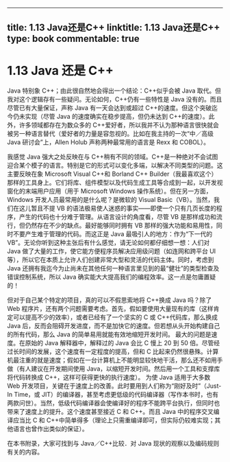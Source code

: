 
---
title: 1.13 Java还是C++
linktitle: 1.13 Java还是C++
type: book
commentable: true
---

# 1.13 Java 还是 C++

Java 特别象 C++；由此很自然地会得出一个结论：C++似乎会被 Java 取代。但我对这个逻辑存有一些疑问。无论如何，C++仍有一些特性是 Java 没有的。而且尽管已有大量保证，声称 Java 有一天会达到或超过 C++的速度。但这个突破迄今仍未实现（尽管 Java 的速度确实在稳步提高，但仍未达到 C++的速度）。此外，许多领域都存在为数众多的 C++爱好者，所以我并不认为那种语言很快就会被另一种语言替代（爱好者的力量是容忽视的。比如在我主持的一次“中／高级 Java 研讨会”上，Allen Holub 声称两种最常用的语言是 Rexx 和 COBOL）。

我感觉 Java 强大之处反映在与 C++稍有不同的领域。C++是一种绝对不会试图迎合某个模子的语言。特别是它的形式可以变化多端，以解决不同类型的问题。这主要反映在象 Microsoft Visual C++和 Borland C++ Builder（我最喜欢这个）那样的工具身上。它们将库、组件模型以及代码生成工具等合成到一起，以开发视窗化的末端用户应用（用于 Microsoft Windows 操作系统）。但在另一方面，Windows 开发人员最常用的是什么呢？是微软的 Visual Basic（VB）。当然，我们在这儿暂且不提 VB 的语法极易使人迷惑的事实——即使一个只有几页长度的程序，产生的代码也十分难于管理。从语言设计的角度看，尽管 VB 是那样成功和流行，但仍然存在不少的缺点。最好能够同时拥有 VB 那样的强大功能和易用性，同时不要产生难于管理的代码。而这正是 Java 最吸引人的地方：作为“下一代的 VB”。无论你听到这种主张后有什么感觉，请无论如何都仔细想一想：人们对 Java 做了大量的工作，使它能方便程序员解决应用级问题（如连网和跨平台 UI 等），所以它在本质上允许人们创建非常大型和灵活的代码主体。同时，考虑到 Java 还拥有我迄今为止尚未在其他任何一种语言里见到的最“健壮”的类型检查及错误控制系统，所以 Java 确实能大大提高我们的编程效率。这一点是勿庸置疑的！

但对于自己某个特定的项目，真的可以不假思索地将 C++换成 Java 吗？除了 Web 程序片，还有两个问题需要考虑。首先，假如要使用大量现有的库（这样肯定可以提高不少的效率），或者已经有了一个坚实的 C 或 C++代码库，那么换成 Java 后，反而会阻碍开发进度，而不是加快它的速度。但若想从头开始构建自己的所有代码，那么 Java 的简单易用就能有效地缩短开发时间。
最大的问题是速度。在原始的 Java 解释器中，解释过的 Java 会比 C 慢上 20 到 50 倍。尽管经过长时间的发展，这个速度有一定程度的提高，但和 C 比起来仍然很悬殊。计算机最注重的就是速度；假如在一台计算机上不能明显较快地干活，那么还不如用手做（有人建议在开发期间使用 Java，以缩短开发时间。然后用一个工具和支撑库将代码转换成 C++，这样可获得更快的执行速度）。
为使 Java 适用于大多数 Web 开发项目，关键在于速度上的改善。此时要用到人们称为“刚好及时”（Just-In Time，或 JIT）的编译器，甚至考虑更低级的代码编译器（写作本书时，也有两款问世）。当然，低级代码编译器会使编译好的程序不能跨平台执行，但同时也带来了速度上的提升。这个速度甚至接近 C 和 C++。而且 Java 中的程序交叉编译应当比 C 和 C++中简单得多（理论上只需重编译即可，但实际仍较难实现；其他语言也曾作出类似的保证）。

在本书附录，大家可找到与 Java／C++比较．对 Java 现状的观察以及编码规则有关的内容。

    